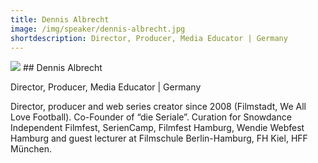 ```yaml
---
title: Dennis Albrecht
image: /img/speaker/dennis-albrecht.jpg
shortdescription: Director, Producer, Media Educator | Germany
---
```

<img src="/img/speaker/dennis-albrecht.jpg">
## Dennis Albrecht

Director, Producer, Media Educator | Germany

Director, producer and web series creator since 2008 (Filmstadt, We All Love Football). Co-Founder of “die Seriale”. Curation for Snowdance Independent Filmfest, SerienCamp, Filmfest Hamburg, Wendie Webfest Hamburg and guest lecturer at Filmschule Berlin-Hamburg, FH Kiel, HFF München.